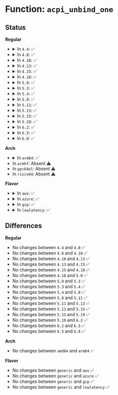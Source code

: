 # Function: <code>acpi_unbind_one</code>

## Status
<b>Regular</b>
<ul>
<li>
<details>
<summary>In <code>4.4</code>: ✅</summary>

```c
int acpi_unbind_one(struct device *dev);
```

**Collision:** Unique Global

**Inline:** No

**Transformation:** False

**Instances:**

```
In drivers/acpi/glue.c (ffffffff8147ef50)
Location: drivers/acpi/glue.c:261
Inline: False
Direct callers:
  - drivers/acpi/glue.c:acpi_platform_notify_remove
  - drivers/acpi/acpi_processor.c:acpi_processor_add
  - drivers/acpi/acpi_processor.c:acpi_processor_remove
  - drivers/acpi/acpi_memhotplug.c:acpi_unbind_memblk
```
**Symbols:**

```
ffffffff8147ef50-ffffffff8147f088: acpi_unbind_one (STB_GLOBAL)
```
</details>
</li>
<li>
<details>
<summary>In <code>4.8</code>: ✅</summary>

```c
int acpi_unbind_one(struct device *dev);
```

**Collision:** Unique Global

**Inline:** No

**Transformation:** False

**Instances:**

```
In drivers/acpi/glue.c (ffffffff814cd7d8)
Location: drivers/acpi/glue.c:261
Inline: False
Direct callers:
  - drivers/acpi/glue.c:acpi_platform_notify_remove
  - drivers/acpi/acpi_processor.c:acpi_processor_remove
  - drivers/acpi/acpi_processor.c:acpi_processor_add
  - drivers/acpi/acpi_memhotplug.c:acpi_unbind_memblk
```
**Symbols:**

```
ffffffff814cd7d8-ffffffff814cd910: acpi_unbind_one (STB_GLOBAL)
```
</details>
</li>
<li>
<details>
<summary>In <code>4.10</code>: ✅</summary>

```c
int acpi_unbind_one(struct device *dev);
```

**Collision:** Unique Global

**Inline:** No

**Transformation:** False

**Instances:**

```
In drivers/acpi/glue.c (ffffffff814ef6a7)
Location: drivers/acpi/glue.c:271
Inline: False
Direct callers:
  - drivers/acpi/glue.c:acpi_platform_notify_remove
  - drivers/acpi/acpi_processor.c:acpi_processor_remove
  - drivers/acpi/acpi_processor.c:acpi_processor_add
  - drivers/acpi/acpi_memhotplug.c:acpi_unbind_memblk
```
**Symbols:**

```
ffffffff814ef6a7-ffffffff814ef7df: acpi_unbind_one (STB_GLOBAL)
```
</details>
</li>
<li>
<details>
<summary>In <code>4.13</code>: ✅</summary>

```c
int acpi_unbind_one(struct device *dev);
```

**Collision:** Unique Global

**Inline:** No

**Transformation:** False

**Instances:**

```
In drivers/acpi/glue.c (ffffffff814fc7d0)
Location: drivers/acpi/glue.c:266
Inline: False
Direct callers:
  - drivers/acpi/glue.c:acpi_platform_notify_remove
  - drivers/acpi/acpi_processor.c:acpi_processor_remove
  - drivers/acpi/acpi_processor.c:acpi_processor_add
  - drivers/acpi/acpi_memhotplug.c:acpi_unbind_memblk
```
**Symbols:**

```
ffffffff814fc7d0-ffffffff814fc91b: acpi_unbind_one (STB_GLOBAL)
```
</details>
</li>
<li>
<details>
<summary>In <code>4.15</code>: ✅</summary>

```c
int acpi_unbind_one(struct device *dev);
```

**Collision:** Unique Global

**Inline:** No

**Transformation:** False

**Instances:**

```
In drivers/acpi/glue.c (ffffffff8153e540)
Location: drivers/acpi/glue.c:266
Inline: False
Direct callers:
  - drivers/acpi/glue.c:acpi_platform_notify_remove
  - drivers/acpi/acpi_processor.c:acpi_processor_remove
  - drivers/acpi/acpi_processor.c:acpi_processor_add
  - drivers/acpi/acpi_memhotplug.c:acpi_unbind_memblk
```
**Symbols:**

```
ffffffff8153e540-ffffffff8153e67d: acpi_unbind_one (STB_GLOBAL)
```
</details>
</li>
<li>
<details>
<summary>In <code>4.18</code>: ✅</summary>

```c
int acpi_unbind_one(struct device *dev);
```

**Collision:** Unique Global

**Inline:** No

**Transformation:** False

**Instances:**

```
In drivers/acpi/glue.c (ffffffff81574470)
Location: drivers/acpi/glue.c:266
Inline: False
Direct callers:
  - drivers/acpi/glue.c:acpi_platform_notify_remove
  - drivers/acpi/acpi_processor.c:acpi_processor_remove
  - drivers/acpi/acpi_processor.c:acpi_processor_add
  - drivers/acpi/acpi_memhotplug.c:acpi_unbind_memblk
```
**Symbols:**

```
ffffffff81574470-ffffffff815745ad: acpi_unbind_one (STB_GLOBAL)
```
</details>
</li>
<li>
<details>
<summary>In <code>5.0</code>: ✅</summary>

```c
int acpi_unbind_one(struct device *dev);
```

**Collision:** Unique Global

**Inline:** No

**Transformation:** False

**Instances:**

```
In drivers/acpi/glue.c (ffffffff8158c390)
Location: drivers/acpi/glue.c:266
Inline: False
Direct callers:
  - drivers/acpi/glue.c:acpi_platform_notify
  - drivers/acpi/acpi_processor.c:acpi_processor_remove
  - drivers/acpi/acpi_processor.c:acpi_processor_add
  - drivers/acpi/acpi_memhotplug.c:acpi_unbind_memblk
```
**Symbols:**

```
ffffffff8158c390-ffffffff8158c4cd: acpi_unbind_one (STB_GLOBAL)
```
</details>
</li>
<li>
<details>
<summary>In <code>5.3</code>: ✅</summary>

```c
int acpi_unbind_one(struct device *dev);
```

**Collision:** Unique Global

**Inline:** No

**Transformation:** False

**Instances:**

```
In drivers/acpi/glue.c (ffffffff815bd110)
Location: drivers/acpi/glue.c:265
Inline: False
Direct callers:
  - drivers/acpi/glue.c:acpi_platform_notify
  - drivers/acpi/acpi_processor.c:acpi_processor_remove
  - drivers/acpi/acpi_processor.c:acpi_processor_add
  - drivers/acpi/acpi_memhotplug.c:acpi_unbind_memblk
```
**Symbols:**

```
ffffffff815bd110-ffffffff815bd245: acpi_unbind_one (STB_GLOBAL)
```
</details>
</li>
<li>
<details>
<summary>In <code>5.4</code>: ✅</summary>

```c
int acpi_unbind_one(struct device *dev);
```

**Collision:** Unique Global

**Inline:** No

**Transformation:** False

**Instances:**

```
In drivers/acpi/glue.c (ffffffff815de3d0)
Location: drivers/acpi/glue.c:265
Inline: False
Direct callers:
  - drivers/acpi/glue.c:acpi_platform_notify
  - drivers/acpi/acpi_processor.c:acpi_processor_remove
  - drivers/acpi/acpi_processor.c:acpi_processor_add
  - drivers/acpi/acpi_memhotplug.c:acpi_unbind_memblk
```
**Symbols:**

```
ffffffff815de3d0-ffffffff815de505: acpi_unbind_one (STB_GLOBAL)
```
</details>
</li>
<li>
<details>
<summary>In <code>5.8</code>: ✅</summary>

```c
int acpi_unbind_one(struct device *dev);
```

**Collision:** Unique Global

**Inline:** No

**Transformation:** False

**Instances:**

```
In drivers/acpi/glue.c (ffffffff816889c0)
Location: drivers/acpi/glue.c:265
Inline: False
Direct callers:
  - drivers/acpi/glue.c:acpi_platform_notify
  - drivers/acpi/acpi_processor.c:acpi_processor_remove
  - drivers/acpi/acpi_processor.c:acpi_processor_add
  - drivers/acpi/acpi_memhotplug.c:acpi_unbind_memblk
```
**Symbols:**

```
ffffffff816889c0-ffffffff81688b3a: acpi_unbind_one (STB_GLOBAL)
```
</details>
</li>
<li>
<details>
<summary>In <code>5.11</code>: ✅</summary>

```c
int acpi_unbind_one(struct device *dev);
```

**Collision:** Unique Global

**Inline:** No

**Transformation:** False

**Instances:**

```
In drivers/acpi/glue.c (ffffffff816a6590)
Location: drivers/acpi/glue.c:265
Inline: False
Direct callers:
  - drivers/acpi/glue.c:acpi_platform_notify
  - drivers/acpi/acpi_processor.c:acpi_processor_remove
  - drivers/acpi/acpi_processor.c:acpi_processor_add
  - drivers/acpi/acpi_memhotplug.c:acpi_unbind_memblk
```
**Symbols:**

```
ffffffff816a6590-ffffffff816a670a: acpi_unbind_one (STB_GLOBAL)
```
</details>
</li>
<li>
<details>
<summary>In <code>5.13</code>: ✅</summary>

```c
int acpi_unbind_one(struct device *dev);
```

**Collision:** Unique Global

**Inline:** No

**Transformation:** False

**Instances:**

```
In drivers/acpi/glue.c (ffffffff81689220)
Location: drivers/acpi/glue.c:265
Inline: False
Direct callers:
  - drivers/acpi/glue.c:acpi_platform_notify
  - drivers/acpi/acpi_processor.c:acpi_processor_remove
  - drivers/acpi/acpi_processor.c:acpi_processor_add
  - drivers/acpi/acpi_memhotplug.c:acpi_unbind_memblk
```
**Symbols:**

```
ffffffff81689220-ffffffff8168939a: acpi_unbind_one (STB_GLOBAL)
```
</details>
</li>
<li>
<details>
<summary>In <code>5.15</code>: ✅</summary>

```c
int acpi_unbind_one(struct device *dev);
```

**Collision:** Unique Global

**Inline:** No

**Transformation:** False

**Instances:**

```
In drivers/acpi/glue.c (ffffffff816fe660)
Location: drivers/acpi/glue.c:255
Inline: False
Direct callers:
  - drivers/acpi/glue.c:acpi_device_notify_remove
  - drivers/acpi/acpi_processor.c:acpi_processor_remove
  - drivers/acpi/acpi_processor.c:acpi_processor_add
  - drivers/acpi/acpi_memhotplug.c:acpi_unbind_memblk
```
**Symbols:**

```
ffffffff816fe660-ffffffff816fe7da: acpi_unbind_one (STB_GLOBAL)
```
</details>
</li>
<li>
<details>
<summary>In <code>5.19</code>: ✅</summary>

```c
int acpi_unbind_one(struct device *dev);
```

**Collision:** Unique Global

**Inline:** No

**Transformation:** False

**Instances:**

```
In drivers/acpi/glue.c (ffffffff8182c010)
Location: drivers/acpi/glue.c:256
Inline: False
Direct callers:
  - drivers/acpi/glue.c:acpi_device_notify_remove
  - drivers/acpi/acpi_processor.c:acpi_processor_remove
  - drivers/acpi/acpi_processor.c:acpi_processor_add
  - drivers/acpi/acpi_memhotplug.c:acpi_unbind_memblk
```
**Symbols:**

```
ffffffff8182c010-ffffffff8182c199: acpi_unbind_one (STB_GLOBAL)
```
</details>
</li>
<li>
<details>
<summary>In <code>6.2</code>: ✅</summary>

```c
int acpi_unbind_one(struct device *dev);
```

**Collision:** Unique Global

**Inline:** No

**Transformation:** False

**Instances:**

```
In drivers/acpi/glue.c (ffffffff8195eed0)
Location: drivers/acpi/glue.c:319
Inline: False
Direct callers:
  - drivers/acpi/glue.c:acpi_device_notify_remove
  - drivers/acpi/acpi_processor.c:acpi_processor_remove
  - drivers/acpi/acpi_processor.c:acpi_processor_add
  - drivers/acpi/acpi_memhotplug.c:acpi_unbind_memblk
```
**Symbols:**

```
ffffffff8195eed0-ffffffff8195f059: acpi_unbind_one (STB_GLOBAL)
```
</details>
</li>
<li>
<details>
<summary>In <code>6.5</code>: ✅</summary>

```c
int acpi_unbind_one(struct device *dev);
```

**Collision:** Unique Global

**Inline:** No

**Transformation:** False

**Instances:**

```
In drivers/acpi/glue.c (ffffffff819a4f80)
Location: drivers/acpi/glue.c:319
Inline: False
Direct callers:
  - drivers/acpi/glue.c:acpi_device_notify_remove
  - drivers/acpi/acpi_processor.c:acpi_processor_remove
  - drivers/acpi/acpi_processor.c:acpi_processor_add
  - drivers/acpi/acpi_memhotplug.c:acpi_unbind_memblk
```
**Symbols:**

```
ffffffff819a4f80-ffffffff819a50d2: acpi_unbind_one (STB_GLOBAL)
```
</details>
</li>
<li>
<details>
<summary>In <code>6.8</code>: ✅</summary>

```c
int acpi_unbind_one(struct device *dev);
```

**Collision:** Unique Global

**Inline:** No

**Transformation:** False

**Instances:**

```
In drivers/acpi/glue.c (ffffffff819ed8d0)
Location: drivers/acpi/glue.c:319
Inline: False
Direct callers:
  - drivers/acpi/glue.c:acpi_device_notify_remove
  - drivers/acpi/acpi_processor.c:acpi_processor_remove
  - drivers/acpi/acpi_processor.c:acpi_processor_add
  - drivers/acpi/acpi_memhotplug.c:acpi_unbind_memblk
```
**Symbols:**

```
ffffffff819ed8d0-ffffffff819eda22: acpi_unbind_one (STB_GLOBAL)
```
</details>
</li>
</ul>
<b>Arch</b>
<ul>
<li>
<details>
<summary>In <code>arm64</code>: ✅</summary>

```c
int acpi_unbind_one(struct device *dev);
```

**Collision:** Unique Global

**Inline:** No

**Transformation:** False

**Instances:**

```
In drivers/acpi/glue.c (ffff80001076a810)
Location: drivers/acpi/glue.c:265
Inline: False
Direct callers:
  - drivers/acpi/glue.c:acpi_platform_notify
  - drivers/acpi/acpi_processor.c:acpi_processor_remove
  - drivers/acpi/acpi_processor.c:acpi_processor_add
  - drivers/acpi/acpi_memhotplug.c:acpi_unbind_memblk
```
**Symbols:**

```
ffff80001076a810-ffff80001076a95c: acpi_unbind_one (STB_GLOBAL)
```
</details>
</li>
<li>
In <code>armhf</code>: Absent ⚠️
</li>
<li>
In <code>ppc64el</code>: Absent ⚠️
</li>
<li>
In <code>riscv64</code>: Absent ⚠️
</li>
</ul>
<b>Flavor</b>
<ul>
<li>
<details>
<summary>In <code>aws</code>: ✅</summary>

```c
int acpi_unbind_one(struct device *dev);
```

**Collision:** Unique Global

**Inline:** No

**Transformation:** False

**Instances:**

```
In drivers/acpi/glue.c (ffffffff815d08b0)
Location: drivers/acpi/glue.c:265
Inline: False
Direct callers:
  - drivers/acpi/glue.c:acpi_platform_notify
  - drivers/acpi/acpi_processor.c:acpi_processor_remove
  - drivers/acpi/acpi_processor.c:acpi_processor_add
  - drivers/acpi/acpi_memhotplug.c:acpi_unbind_memblk
```
**Symbols:**

```
ffffffff815d08b0-ffffffff815d09e5: acpi_unbind_one (STB_GLOBAL)
```
</details>
</li>
<li>
<details>
<summary>In <code>azure</code>: ✅</summary>

```c
int acpi_unbind_one(struct device *dev);
```

**Collision:** Unique Global

**Inline:** No

**Transformation:** False

**Instances:**

```
In drivers/acpi/glue.c (ffffffff815ba470)
Location: drivers/acpi/glue.c:265
Inline: False
Direct callers:
  - drivers/acpi/glue.c:acpi_platform_notify
  - drivers/acpi/acpi_processor.c:acpi_processor_remove
  - drivers/acpi/acpi_processor.c:acpi_processor_add
```
**Symbols:**

```
ffffffff815ba470-ffffffff815ba5a5: acpi_unbind_one (STB_GLOBAL)
```
</details>
</li>
<li>
<details>
<summary>In <code>gcp</code>: ✅</summary>

```c
int acpi_unbind_one(struct device *dev);
```

**Collision:** Unique Global

**Inline:** No

**Transformation:** False

**Instances:**

```
In drivers/acpi/glue.c (ffffffff815d26b0)
Location: drivers/acpi/glue.c:265
Inline: False
Direct callers:
  - drivers/acpi/glue.c:acpi_platform_notify
  - drivers/acpi/acpi_processor.c:acpi_processor_remove
  - drivers/acpi/acpi_processor.c:acpi_processor_add
  - drivers/acpi/acpi_memhotplug.c:acpi_unbind_memblk
```
**Symbols:**

```
ffffffff815d26b0-ffffffff815d27e5: acpi_unbind_one (STB_GLOBAL)
```
</details>
</li>
<li>
<details>
<summary>In <code>lowlatency</code>: ✅</summary>

```c
int acpi_unbind_one(struct device *dev);
```

**Collision:** Unique Global

**Inline:** No

**Transformation:** False

**Instances:**

```
In drivers/acpi/glue.c (ffffffff815ec570)
Location: drivers/acpi/glue.c:265
Inline: False
Direct callers:
  - drivers/acpi/glue.c:acpi_platform_notify
  - drivers/acpi/acpi_processor.c:acpi_processor_remove
  - drivers/acpi/acpi_processor.c:acpi_processor_add
  - drivers/acpi/acpi_memhotplug.c:acpi_unbind_memblk
```
**Symbols:**

```
ffffffff815ec570-ffffffff815ec6a5: acpi_unbind_one (STB_GLOBAL)
```
</details>
</li>
</ul>

## Differences
<b>Regular</b>
<ul>
<li>
No changes between <code>4.4</code> and <code>4.8</code> ✅
</li>
<li>
No changes between <code>4.8</code> and <code>4.10</code> ✅
</li>
<li>
No changes between <code>4.10</code> and <code>4.13</code> ✅
</li>
<li>
No changes between <code>4.13</code> and <code>4.15</code> ✅
</li>
<li>
No changes between <code>4.15</code> and <code>4.18</code> ✅
</li>
<li>
No changes between <code>4.18</code> and <code>5.0</code> ✅
</li>
<li>
No changes between <code>5.0</code> and <code>5.3</code> ✅
</li>
<li>
No changes between <code>5.3</code> and <code>5.4</code> ✅
</li>
<li>
No changes between <code>5.4</code> and <code>5.8</code> ✅
</li>
<li>
No changes between <code>5.8</code> and <code>5.11</code> ✅
</li>
<li>
No changes between <code>5.11</code> and <code>5.13</code> ✅
</li>
<li>
No changes between <code>5.13</code> and <code>5.15</code> ✅
</li>
<li>
No changes between <code>5.15</code> and <code>5.19</code> ✅
</li>
<li>
No changes between <code>5.19</code> and <code>6.2</code> ✅
</li>
<li>
No changes between <code>6.2</code> and <code>6.5</code> ✅
</li>
<li>
No changes between <code>6.5</code> and <code>6.8</code> ✅
</li>
</ul>
<b>Arch</b>
<ul>
<li>
No changes between <code>amd64</code> and <code>arm64</code> ✅
</li>
</ul>
<b>Flavor</b>
<ul>
<li>
No changes between <code>generic</code> and <code>aws</code> ✅
</li>
<li>
No changes between <code>generic</code> and <code>azure</code> ✅
</li>
<li>
No changes between <code>generic</code> and <code>gcp</code> ✅
</li>
<li>
No changes between <code>generic</code> and <code>lowlatency</code> ✅
</li>
</ul>

